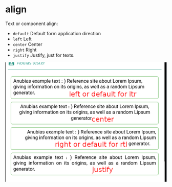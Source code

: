 # align

Text or component align: 

- `default` Default form application direction
- `left` Left
- `center` Center
- `right` Right
- `justify` Justify, just for texts.


![alt text](../assets/images/properties/align.png)